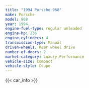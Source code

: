 ```yaml
---
title: "1994 Porsche 968"
make: Porsche
model: 968
year: 1994
engine-fuel-type: regular unleaded
engine-hp: 236
engine-cylinders: 4
transmission-type: Manual
driven-wheels: Rear wheel drive
number-of-doors: 2
market-category: Luxury,Performance
vehicle-size: Compact
vehicle-style: Coupe
---
```


{{< car_info >}}
